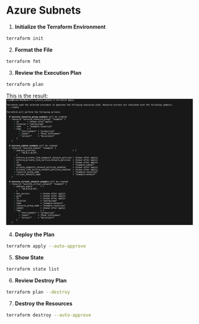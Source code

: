 # Azure Subnets

1. **Initialize the Terraform Environment**
```bash
terraform init
```

2. **Format the File**
```bash
terraform fmt
```

3. **Review the Execution Plan**
```bash
terraform plan
```
This is the result:
![Local Image](../../images/plan_subnets.png)

4. **Deploy the Plan**
```bash
terraform apply --auto-approve
```

5. **Show State**
```bash
terraform state list
```

6. **Review Destroy Plan**
```bash
terraform plan --destroy
```

7. **Destroy the Resources**
```bash
terraform destroy --auto-approve
```